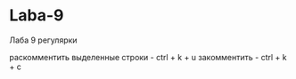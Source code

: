 # Laba-9
Лаба 9 регулярки

раскомментить выделенные строки - ctrl + k + u
закомментить - ctrl + k + c
